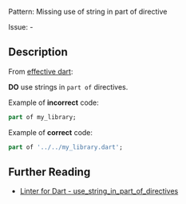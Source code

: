 Pattern: Missing use of string in part of directive

Issue: -

## Description

From [effective dart](https://dart.dev/guides/language/effective-dart/usage#do-use-strings-in-part-of-directives):

**DO** use strings in `part of` directives.

Example of **incorrect** code:

```dart
part of my_library;
```

Example of **correct** code:

```dart
part of '../../my_library.dart';
```

## Further Reading

* [Linter for Dart - use_string_in_part_of_directives](https://dart-lang.github.io/linter/lints/use_string_in_part_of_directives.html)
